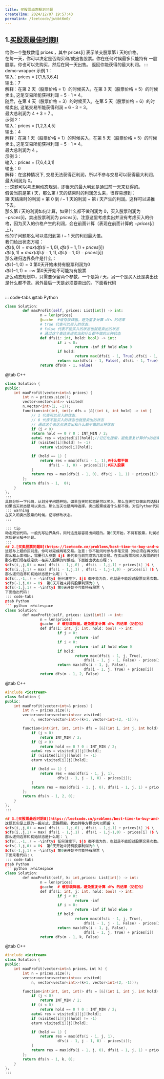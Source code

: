```yaml
---
title: 买股票动态规划问题
createTime: 2024/12/07 19:57:43
permalink: /leetcode/jwbbt6n0/
---
```

## 1.[买股票最佳时期Ⅱ](https://leetcode.cn/problems/best-time-to-buy-and-sell-stock-ii/description/)
给你一个整数数组 prices ，其中 prices[i] 表示某支股票第 i 天的价格。\
在每一天，你可以决定是否购买和/或出售股票。你在任何时候最多只能持有 一股 股票。你也可以先购买，然后在同一天出售。
返回你能获得的最大利润。
::: demo-wrapper
示例 1：\
输入：prices = [7,1,5,3,6,4]\
输出：7\
解释：在第 2 天（股票价格 = 1）的时候买入，在第 3 天（股票价格 = 5）的时候卖出, 这笔交易所能获得利润 = 5 - 1 = 4。\
随后，在第 4 天（股票价格 = 3）的时候买入，在第 5 天（股票价格 = 6）的时候卖出, 这笔交易所能获得利润 = 6 - 3 = 3。\
最大总利润为 4 + 3 = 7 。\
示例 2：\
输入：prices = [1,2,3,4,5]\
输出：4\
解释：在第 1 天（股票价格 = 1）的时候买入，在第 5 天（股票价格 = 5）的时候卖出, 这笔交易所能获得利润 = 5 - 1 = 4。\
最大总利润为 4 。\
示例 3：\
输入：prices = [7,6,4,3,1]\
输出：0\
解释：在这种情况下, 交易无法获得正利润，所以不参与交易可以获得最大利润，最大利润为 0。\
:::
这题可以考虑用动态规划，即当天的最大利润是通过前一天来获得的。\
假设当前是第 $i$ 天，那么第 $i$ 天的结束时的利润怎么来，很容易想到：\
第i天结束时的利润 = 第 $0$ 到 $i-1$ 天的利润 + 第 $i$ 天产生的利润。这样可以递推下去。\
那么第 $i$ 天的利润如何计算，如果什么都不做利润为 $0$，买入股票利润为 $-prices[i]$，卖出股票利润为 $prices[i]$。注意这里考虑卖出并没有考虑买入的价格，因为买入的价格产生的利润，会在前面计算（表现在前面计算的 $-prices[i]$ 上）。\
他的子问题那么可以递归到第 $i-1$ 天的利润最大值。\
我们给出状态方程：\
$dfs(i,0) = max( dfs(i - 1,0) , dfs(i - 1,1) + prices[i] )$ \
$dfs(i,1) = max( dfs(i - 1,1) , dfs(i - 1,0) - prices[i] )$ \
那么递归边界条件是什么：\
$dfs(-1,0) = 0$  第0天开始未持有股票利润为0 \
$dfs(-1,1) = -\infty$ 第0天开始不可能持有股票 \
那么动态规划中，只需要保留两个参数，一个是第 $i$ 天，另一个是买入还是卖出还是什么都不做。另外最后一天是必须要卖出的。下面看代码
##
::: code-tabs
@tab Python
``` python :whitespace
class Solution:
		def maxProfit(self, prices: List[int]) -> int:
				n = len(prices)
				@cache  #缓存装饰器，避免重复计算 dfs 的结果
				# true 代表可以买入的状态，
				# false 代表不能买入的状态也就是卖出的状态
				# 通过这个表达买进卖出和什么都不做的三种状态
				def dfs(i: int, hold: bool) -> int:
						if i < 0:
								return -inf if hold else 0
						if hold:
								return max(dfs(i - 1, True),dfs(i - 1, False) - prices[i])
						return max(dfs(i - 1, False), dfs(i - 1, True) + prices[i])
				return dfs(n - 1, False)
```
@tab C++
``` c++ :whitespace
class Solution {
public:
	int maxProfit(vector<int>& prices) {
		int n = prices.size();
		vector<vector<int>> visited(
		n,vector<int>(2, -1));
		function<int(int, int)> dfs = [&](int i, int hold) -> int {
			// 1 代表可以买入的状态，
			// 0 代表不能买入的状态也就是卖出的状态
			// 通过这个表达买进卖出和什么都不做的三种状态
			if (i < 0)
			return hold == 0 ? 0 : INT_MIN / 2;
			auto& res = visited[i][hold];//记忆化搜索，避免重复计算dfs的结果
			if (visited[i][hold] != -1)
				return visited[i][hold];

			if (hold == 1) {
				return res = max(dfs(i - 1, 1),#什么都不做
					dfs(i - 1, 0) - prices[i]);#买入股票
			}
			return res = max(dfs(i - 1, 0), dfs(i - 1, 1) + prices[i]);
		};
		return dfs(n - 1,  0);
	}
};
:::
具体分析一下代码，从划分子问题开始。如果当天的状态是可以买入，那么当天可以做出的选择是买出股票，或者什么都不做，二者取最大值。对应Python代码中第10行的内容。
如果当天状态是可以卖出，那么当天也是两种选择，卖出股票或者什么都不做。对应Python代码其14行的内容。
::: warning
在买入和卖出股票的时候，记得修改状态。
:::

::: tip
动态规划代码，一般先写边界条件，同时这是最容易出问题的。第0天开始，不持有股票，利润初始化为0.持有股票这个是不可能的状态定义为负无穷。
然后是分解子问题。
:::
## 2.[买卖股票问题Ⅲ](https://leetcode.cn/problems/best-time-to-buy-and-sell-stock-iii/description/)
这题与上题的区别是，你可以完成两笔交易。注意：你不能同时参与多笔交易（你必须在再次购买前出售掉之前的股票）。
那么和上体相比，需要引入参数 $j$ 来代表当前完成第几笔交易。在卖出股票和买入股票的时候修改 $j$。前面的思路是类似的，关键是怎么样修改 $j$ 的值。我们可以统一规定在卖出或者买入的时候减，这样可以避免了重复计算。
那么我们现在规定统一在买入股票的时候减。下面给出状态方程：\
$dfs(i,,j,0) = max( dfs(i - 1,j,0) , dfs(i - 1,j,1) + prices[i] )$ \
$dfs(i,,j,1) = max( dfs(i - 1,j,1) , dfs(i - 1,j-1,0) - prices[i] )$ \
那么递归边界和初始状态是什么呢： \ 
$dfs(.,-1,.) = -\infty$ 任何清空下，$j$ 都不能为负，也就是不能超过股票交易次数。  \
$dfs(-1,j,0) = 0$  第0天开始未持有股票利润为0 \
$dfs(-1,j,1) = -\infty$ 第0天开始不可能持有股票 \
下面给出代码：
::: code-tabs
@tab Python
``` python :whitespace
class Solution:
		def maxProfit(self, prices: List[int]) -> int:
				n = len(prices)
				@cache  # 缓存装饰器，避免重复计算 dfs 的结果（记忆化）
				def dfs(i: int, j: int, hold: bool) -> int:
						if j < 0:
								return -inf
						if i < 0:
								return -inf if hold else 0
						if hold:
								return max(dfs(i - 1, j, True), 
									dfs(i - 1, j - 1, False) - prices[i])
						return max(dfs(i - 1, j, False), 
									dfs(i - 1, j, True) + prices[i])
				return dfs(n - 1, 2, False)
```
@tab C++
``` c++ :whitespace
#include <iostream>
class Solution {
public:
	int maxProfit(vector<int>& prices) {
		int n = prices.size();
		vector<vector<vector<int>>> visited(
			n, vector<vector<int>>(k+1, vector<int>(2, -1)));

		function<int(int, int, int)> dfs = [&](int i, int j, int hold) -> int {
			if (j < 0)
				return INT_MIN / 2;
			if (i < 0)
				return hold == 0 ? 0 : INT_MIN / 2;
			auto& res = visited[i][j][hold];
			if (visited[i][j][hold] != -1)
			eturn visited[i][j][hold];

			if (hold == 1) {
				return res = max(dfs(i - 1, j, 1),
						dfs(i - 1, j - 1, 0) - prices[i]);
			}
			return res = max(dfs(i - 1, j, 0), dfs(i - 1, j, 1) + prices[i]);
		};
		return dfs(n - 1, 2, 0);
	}
};
:::

## 3.[买股票最近时期Ⅲ](https://leetcode.cn/problems/best-time-to-buy-and-sell-stock-iv/description/)
这题其实是上题的一搬形式，思路照搬。状态转移方程也可以照搬 \
$dfs(i,,j,0) = max( dfs(i - 1,j,0) , dfs(i - 1,j,1) + prices[i] )$ \
$dfs(i,,j,1) = max( dfs(i - 1,j,1) , dfs(i - 1,j-1,0) - prices[i] )$ \
那么递归边界和初始状态是什么呢： \
$dfs(.,-1,.) = -\infty$ 任何清空下，$j$ 都不能为负，也就是不能超过股票交易次数。  \
$dfs(-1,j,0) = 0$  第0天开始未持有股票利润为0 \
$dfs(-1,j,1) = -\infty$ 第0天开始不可能持有股票 \
下面来看代码：\
::: code-tabs
@tab Python
``` python :whitespace
class Solution:
		def maxProfit(self, k: int,prices: List[int]) -> int:
				n = len(prices)
				@cache  # 缓存装饰器，避免重复计算 dfs 的结果（记忆化）
				def dfs(i: int, j: int, hold: bool) -> int:
						if j < 0:
								return -inf
						if i < 0:
								return -inf if hold else 0
						if hold:
								return max(dfs(i - 1, j, True), 
									dfs(i - 1, j - 1, False) - prices[i])
						return max(dfs(i - 1, j, False), 
									dfs(i - 1, j, True) + prices[i])
				return dfs(n - 1, k, False)

```
@tab C++
``` c++ :whitespace
#include <iostream>
class Solution {
public:
	int maxProfit(vector<int>& prices，int k) {
		int n = prices.size();
		vector<vector<vector<int>>> visited(
			n, vector<vector<int>>(k+1, vector<int>(2, -1)));

		function<int(int, int, int)> dfs = [&](int i, int j, int hold) -> int {
			if (j < 0)
				return INT_MIN / 2;
			if (i < 0)
				return hold == 0 ? 0 : INT_MIN / 2;
			auto& res = visited[i][j][hold];
			if (visited[i][j][hold] != -1)
			eturn visited[i][j][hold];

			if (hold == 1) {
				return res = max(dfs(i - 1, j, 1),
						dfs(i - 1, j - 1, 0) - prices[i]);
			}
			return res = max(dfs(i - 1, j, 0), dfs(i - 1, j, 1) + prices[i]);
		};
		return dfs(n - 1, k, 0);
	}
};
:::


